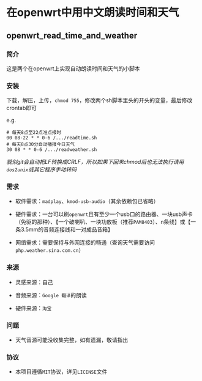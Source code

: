 # 在openwrt中用中文朗读时间和天气

## openwrt_read_time_and_weather

### 简介

这是两个在openwrt上实现自动朗读时间和天气的小脚本

### 安装

下载，解压，上传，`chmod 755`，修改两个sh脚本里头的开头的变量，最后修改crontab即可

e.g.

```
# 每天8点至22点准点报时
00 08-22 * * 0-6 /.../readtime.sh
# 每天8点30分自动播报今日天气
30 08 * * 0-6 /.../readweather.sh
```

*貌似git会自动把LF转换成CRLF，所以如果下回来chmod后也无法执行请用`dos2unix`或其它程序手动转码*

### 需求

* 软件需求：`madplay`、`kmod-usb-audio`（其余依赖包已省略）

* 硬件需求：一台可以刷`openwrt`且有至少一个usb口的路由器、一块usb声卡（免驱的那种）、【一个破喇叭、一块功放板（推荐`PAM8403`）、n条线】或【一条3.5mm的音频连接线和一对成品音箱】

* 网络需求：需要保持与外网连接的畅通（查询天气需要访问`php.weather.sina.com.cn`）

### 来源

* 灵感来源：自己

* 音频来源：`Google 翻译`的朗读

* 硬件来源：`淘宝`

### 问题

* 天气音源可能没收集完整，如有遗漏，敬请指出

### 协议

* 本项目遵循`MIT`协议，详见`LICENSE`文件
